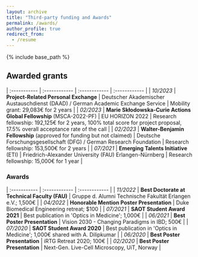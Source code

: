 ```yaml
---
layout: archive
title: "Third-party funding and Awards"
permalink: /awards/
author_profile: true
redirect_from:
  - /resume
---
```


{% include base_path %}

## Awarded grants

| :----------- | :------------ | :------------ | :------------ |
| *10/2023*     |   **Project-Related Personal Exchange**     |   Deutscher Akademischer Austauschdienst (DAAD) / German Academic Exchange Service    |    Mobility grant: 29,083€ for 2 years  |
| *02/2023*     |   **Marie Skłodowska-Curie Actions Global Fellowship** (MSCA-2022-PF)     |   EU HORIZON 2022     |    Research fellowship: 192,125€ for 2 years, 100% total score for project proposal, 17.5% overall acceptance rate of the call  |
| *02/2023*     |   **Walter-Benjamin Fellowship** (approved for funding but not claimed) |  Deutsche Forschungsgesellschaft (DFG) / German Research Foundation   |      Research fellowship: 153,500€ for 2 years |
| *07/2021*     |   **Emerging Talents Initiative** (ETI)     |   Friedrich-Alexander University (FAU) Erlangen-Nürnberg    |     Research fellowship: 15,000€ for 1 year  |


### Awards

| :----------- | :------------ | :------------ |
| *11/2022*     |   **Best Doctorate at Technical Faculty (FAU)**     |    Gruppe d. Alumni Technische Fakultät Erlangen e.V.; 1,500€  |
| *04/2022*     |   **Honorable Mention Poster Presentation**     |    Duke Biomedical Engineering retreat; $100  |
| *07/2021*     |   **SAOT Student Award 2021**     |    Best publication in 'Optics in Medicine'; 1,000€  |
| *06/2021*     |   **Best Poster Presentation**     |     Vision 2030 - Changing Paradigms in IBD; 500€  |
| *07/2020*     |   **SAOT Student Award 2020**     |    Best publication in 'Optics in Medicine'; 1,000€ shared with A. Dilipkumar |
| *06/2020*     |   **Best Poster Presentation**     |    iRTG Retreat 2020; 100€  |
| *02/2020*     |   **Best Poster Presentation**     |    Next-Gen. Live-Cell Microscopy, UiT, Norway  |

